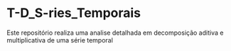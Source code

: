 # T-D_S-ries_Temporais
Este repositório realiza uma analise detalhada em decomposição aditiva e multiplicativa de uma série temporal
